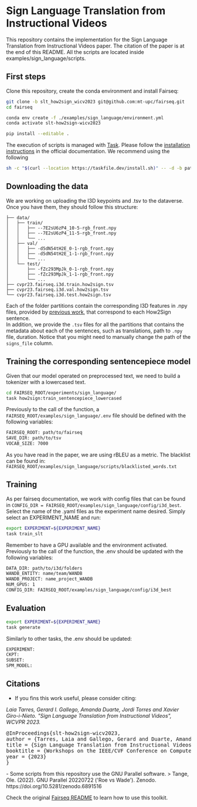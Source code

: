# Sign Language Translation from Instructional Videos

This repository contains the implementation for the Sign Language Translation from Instructional Videos paper. The citation of the paper is at the end of this README.
All the scripts are located inside examples/sign_language/scripts.

## First steps
Clone this repository, create the conda environment and install Fairseq:
```bash
git clone -b slt_how2sign_wicv2023 git@github.com:mt-upc/fairseq.git
cd fairseq

conda env create -f ./examples/sign_language/environment.yml
conda activate slt-how2sign-wicv2023

pip install --editable .
```

The execution of scripts is managed with [Task](https://taskfile.dev/). Please follow the [installation instructions](https://taskfile.dev/installation/) in the official documentation.
We recommend using the following
```bash
sh -c "$(curl --location https://taskfile.dev/install.sh)" -- -d -b path-to-env/sign-language-new/bin
```

## Downloading the data
We are working on uploading the I3D keypoints and .tsv to the dataverse. Once you have them, they should follow this structure:
```
├── data/
│   ├── train/
│   │   ├── --7E2sU6zP4_10-5-rgb_front.npy
│   │   ├── --7E2sU6zP4_11-5-rgb_front.npy
│   │   └── ...
│   ├── val/
│   │   ├── -d5dN54tH2E_0-1-rgb_front.npy
│   │   ├── -d5dN54tH2E_1-1-rgb_front.npy
│   │   └── ...
│   └── test/
│       ├── -fZc293MpJk_0-1-rgb_front.npy
│       ├── -fZc293MpJk_1-1-rgb_front.npy
│       └── ...
├── cvpr23.fairseq.i3d.train.how2sign.tsv
├── cvpr23.fairseq.i3d.val.how2sign.tsv
└── cvpr23.fairseq.i3d.test.how2sign.tsv
```

Each of the folder partitions contain the corresponding I3D features in .npy files, provided by [previous work](https://imatge-upc.github.io/sl_retrieval/), that correspond to each How2Sign sentence.  
In addition, we provide the `.tsv` files for all the partitions that contains the metadata about each of the sentences, such as translations, path to `.npy` file, duration. 
Notice that you might need to manually change the path of the `signs_file` column.

## Training the corresponding sentencepiece model
Given that our model operated on preprocessed text, we need to build a tokenizer with a lowercased text.
```bash
cd FAIRSEQ_ROOT/experiments/sign_language/
task how2sign:train_sentencepiece_lowercased
```
Previously to the call of the function, a `FAIRSEQ_ROOT/examples/sign_language/.env` file should be defined with the following variables:
```bash
FAIRSEQ_ROOT: path/to/fairseq
SAVE_DIR: path/to/tsv
VOCAB_SIZE: 7000
```
As you have read in the paper, we are using rBLEU as a metric. The blacklist can be found in: `FAIRSEQ_ROOT/examples/sign_language/scripts/blacklisted_words.txt`

## Training 
As per fairseq documentation, we work with config files that can be found in `CONFIG_DIR = FAIRSEQ_ROOT/examples/sign_language/config/i3d_best`. Select the name of the .yaml files as the experiment name desired. Simply select an EXPERIMENT_NAME and run:
```bash
export EXPERIMENT=${EXPERIMENT_NAME}
task train_slt
```
Remember to have a GPU available and the environment activated.
Previously to the call of the function, the .env should be updated with the following variables:
```bash
DATA_DIR: path/to/i3d/folders
WANDB_ENTITY: name/team/WANDB
WANDB_PROJECT: name_project_WANDB
NUM_GPUS: 1
CONFIG_DIR: FAIRSEQ_ROOT/examples/sign_language/config/i3d_best
```

## Evaluation
```bash
export EXPERIMENT=${EXPERIMENT_NAME}
task generate
```
Similarly to other tasks, the .env should be updated:
```bash
EXPERIMENT: 
CKPT:
SUBSET:
SPM_MODEL:
```

## Citations
- If you fins this work useful, please consider citing:
<i>
Laia Tarres, Gerard I. Gallego, Amanda Duarte, Jordi Torres and Xavier Giro-i-Nieto. "Sign Language Translation from Instructional Videos", WCVPR 2023.
</i>
<pre>
@InProceedings{slt-how2sign-wicv2023,
author = {Tarres, Laia and Gallego, Gerard and Duarte, Amanda and Torres, Jordi and Giro-i-Nieto, Xavier},
title = {Sign Language Translation from Instructional Videos},
booktitle = {Workshops on the IEEE/CVF Conference on Computer Vision and Pattern Recognition (CVPR)},
year = {2023}
}
</pre>
- Some scripts from this repository use the GNU Parallel software.
  > Tange, Ole. (2022). GNU Parallel 20220722 ('Roe vs Wade'). Zenodo. https://doi.org/10.5281/zenodo.6891516

Check the original [Fairseq README](https://github.com/mt-upc/fairseq/blob/wicv2023-slt/README_FAIRSEQ.md) to learn how to use this toolkit.